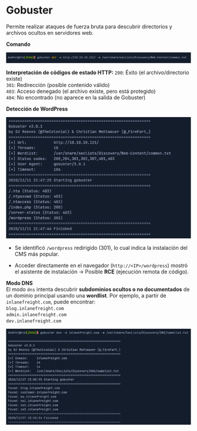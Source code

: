 # Gobuster
Permite realizar ataques de fuerza bruta para descubrir directorios y archivos ocultos en servidores web.

**Comando**

![Pasted image 20250704094757](../Imagenes/Pasted%20image%2020250704094757.png)

**Interpretación de códigos de estado HTTP:**
	`200`: Éxito (el archivo/directorio existe)  
	`301`: Redirección (posible contenido válido)  
	`403`: Acceso denegado (el archivo existe, pero está protegido)  
	`404`: No encontrado (no aparece en la salida de Gobuster)

**Detección de WordPress**

![Pasted image 20250704094938](../Imagenes/Pasted%20image%2020250704094938.png)

- Se identificó `/wordpress` redirigido (301), lo cual indica la instalación del CMS más popular.

- Acceder directamente en el navegador (`http://<IP>/wordpress`) mostró el asistente de instalación → Posible **RCE** (ejecución remota de código).

**Modo DNS**  
El modo `dns` intenta descubrir **subdominios ocultos o no documentados** de un dominio principal usando una **wordlist**. Por ejemplo, a partir de `inlanefreight.com`, puede encontrar:  
	`blog.inlanefreight.com`  
	`admin.inlanefreight.com`  
	`dev.inlanefreight.com`

![Pasted image 20250704095326](../Imagenes/Pasted%20image%2020250704095326.png)


